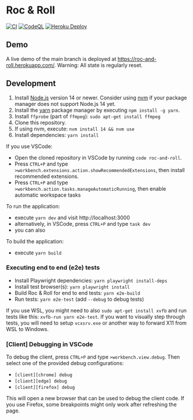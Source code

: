 # Roc & Roll

[![CI](https://github.com/cmfcmf/roc-and-roll/actions/workflows/main.yml/badge.svg)](https://github.com/cmfcmf/roc-and-roll/actions/workflows/main.yml)
[![CodeQL](https://github.com/cmfcmf/roc-and-roll/actions/workflows/codeql-analysis.yml/badge.svg)](https://github.com/cmfcmf/roc-and-roll/actions/workflows/codeql-analysis.yml)
[![Heroku Deploy](https://heroku-badge.herokuapp.com/?app=roc-and-roll&svg=1)](https://roc-and-roll.herokuapp.com/)

## Demo

A live demo of the main branch is deployed at https://roc-and-roll.herokuapp.com/.
Warning: All state is regularly reset.

## Development

1. Install [Node.js](https://nodejs.org/en/) version 14 or newer.
   Consider using [nvm](https://github.com/nvm-sh/nvm) if your package manager
   does not support Node.js 14 yet.
2. Install the [yarn](https://yarnpkg.com/) package manager by executing `npm install -g yarn`.
3. Install `ffprobe` (part of `ffmpeg`): `sudo apt-get install ffmpeg`
4. Clone this repository.
5. If using nvm, execute: `nvm install 14 && nvm use`
6. Install dependencies: `yarn install`

If you use VSCode:

- Open the cloned repository in VSCode by running `code roc-and-roll`.
- Press `CTRL+P` and type `>workbench.extensions.action.showRecommendedExtensions`, then install recommended extensions.
- Press `CTRL+P` and type `>workbench.action.tasks.manageAutomaticRunning`, then enable automatic workspace tasks

To run the application:

- execute `yarn dev` and visit http://localhost:3000
- alternatively, in VSCode, press `CTRL+P` and type `task dev`
- you can also

To build the application:

- execute `yarn build`

### Executing end to end (e2e) tests

- Install Playwright dependencies: `yarn playwright install-deps`
- Install test browser(s): `yarn playwright install`
- Build Roc & Roll for end to end tests: `yarn e2e-build`
- Run tests: `yarn e2e-test` (add `--debug` to debug tests)

If you use WSL, you might need to also `sudo apt-get install xvfb` and
run tests like this: `xvfb-run yarn e2e-test`. If you want to visually step
through tests, you will need to setup `vcxsrv.exe` or another way to forward X11
from WSL to Windows.

### [Client] Debugging in VSCode

To debug the client, press `CTRL+P` and type `>workbench.view.debug`.
Then select one of the provided debug configurations:

- `[client][chrome] debug`
- `[client][edge] debug`
- `[client][firefox] debug`

This will open a new browser that can be used to debug the client code.
If you use Firefox, some breakpoints might only work after refreshing the page.
